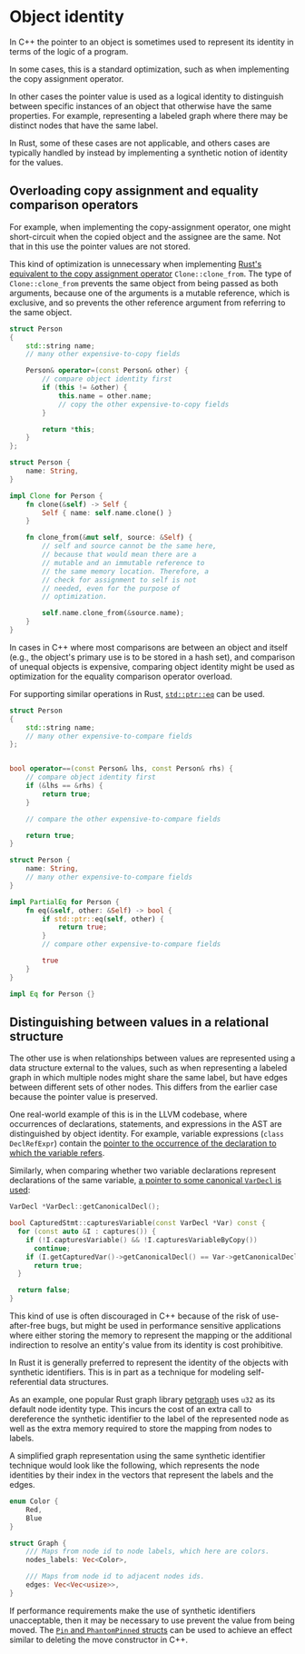 # Object identity

In C++ the pointer to an object is sometimes used to represent its identity in
terms of the logic of a program.

In some cases, this is a standard optimization, such as when implementing the
copy assignment operator.

In other cases the pointer value is used as a logical identity to distinguish
between specific instances of an object that otherwise have the same properties.
For example, representing a labeled graph where there may be distinct nodes that
have the same label.

In Rust, some of these cases are not applicable, and others cases are typically
handled by instead by implementing a synthetic notion of identity for the
values.

## Overloading copy assignment and equality comparison operators

For example, when implementing the copy-assignment operator, one might
short-circuit when the copied object and the assignee are the same.
Not that in this use the pointer values are not stored.

This kind of optimization is unnecessary when implementing [Rust's equivalent to
the copy assignment
operator](/idioms/constructors/copy_and_move_constructors.md#assignment-operators)
`Clone::clone_from`. The type of `Clone::clone_from` prevents the same object
from being passed as both arguments, because one of the arguments is a mutable
reference, which is exclusive, and so prevents the other reference argument from
referring to the same object.

<div class="comparison">

```cpp
struct Person
{
    std::string name;
    // many other expensive-to-copy fields

    Person& operator=(const Person& other) {
        // compare object identity first
        if (this != &other) {
            this.name = other.name;
            // copy the other expensive-to-copy fields
        }

        return *this;
    }
};
```

```rust
struct Person {
    name: String,
}

impl Clone for Person {
    fn clone(&self) -> Self {
        Self { name: self.name.clone() }
    }

    fn clone_from(&mut self, source: &Self) {
        // self and source cannot be the same here,
        // because that would mean there are a
        // mutable and an immutable reference to
        // the same memory location. Therefore, a
        // check for assignment to self is not
        // needed, even for the purpose of
        // optimization.

        self.name.clone_from(&source.name);
    }
}
```

</div>

In cases in C++ where most comparisons are between an object and itself (e.g.,
the object's primary use is to be stored in a hash set), and comparison of
unequal objects is expensive, comparing object identity might be used as
optimization for the equality comparison operator overload.

For supporting similar operations in Rust,
[`std::ptr::eq`](https://doc.rust-lang.org/std/ptr/fn.eq.html) can be used.

<div class="comparison">

```cpp
struct Person
{
    std::string name;
    // many other expensive-to-compare fields
};


bool operator==(const Person& lhs, const Person& rhs) {
    // compare object identity first
    if (&lhs == &rhs) {
        return true;
    }

    // compare the other expensive-to-compare fields

    return true;
}
```

```rust
struct Person {
    name: String,
    // many other expensive-to-compare fields
}

impl PartialEq for Person {
    fn eq(&self, other: &Self) -> bool {
        if std::ptr::eq(self, other) {
            return true;
        }
        // compare other expensive-to-compare fields

        true
    }
}

impl Eq for Person {}
```

</div>

## Distinguishing between values in a relational structure

The other use is when relationships between values are represented using a data
structure external to the values, such as when representing a labeled graph in
which multiple nodes might share the same label, but have edges between
different sets of other nodes. This differs from the earlier case because the
pointer value is preserved.

One real-world example of this is in the LLVM codebase, where occurrences of
declarations, statements, and expressions in the AST are distinguished by object
identity. For example, variable expressions (`class DeclRefExpr`) contain the
[pointer to the occurrence of the declaration to which the variable
refers](https://github.com/llvm/llvm-project/blob/ddc48fefe389789f64713b5924a03fb2b7961ef3/clang/include/clang/AST/Expr.h#L1265C1-L1275C16).

Similarly, when comparing whether two variable declarations represent
declarations of the same variable, [a pointer to some canonical `VarDecl` is
used](https://github.com/llvm/llvm-project/blob/aa33c095617400a23a2b814c4defeb12e7761639/clang/lib/AST/Stmt.cpp#L1476-L1485):

```cpp
VarDecl *VarDecl::getCanonicalDecl();

bool CapturedStmt::capturesVariable(const VarDecl *Var) const {
  for (const auto &I : captures()) {
    if (!I.capturesVariable() && !I.capturesVariableByCopy())
      continue;
    if (I.getCapturedVar()->getCanonicalDecl() == Var->getCanonicalDecl())
      return true;
  }

  return false;
}
```

This kind of use is often discouraged in C++ because of the risk of
use-after-free bugs, but might be used in performance sensitive applications
where either storing the memory to represent the mapping or the additional
indirection to resolve an entity's value from its identity is cost prohibitive.

In Rust it is generally preferred to represent the identity of the objects with
synthetic identifiers. This is in part as a technique for modeling
self-referential data structures.

As an example, one popular Rust graph library
[petgraph](https://docs.rs/petgraph/latest/petgraph/) uses `u32` as its default
node identity type. This incurs the cost of an extra call to dereference the
synthetic identifier to the label of the represented node as well as the extra
memory required to store the mapping from nodes to labels.

A simplified graph representation using the same synthetic identifier technique
would look like the following, which represents the node identities by their
index in the vectors that represent the labels and the edges.

```rust
enum Color {
    Red,
    Blue
}

struct Graph {
    /// Maps from node id to node labels, which here are colors.
    nodes_labels: Vec<Color>,

    /// Maps from node id to adjacent nodes ids.
    edges: Vec<Vec<usize>>,
}
```

If performance requirements make the use of synthetic identifiers unacceptable,
then it may be necessary to use prevent the value from being moved. The [`Pin`
and `PhantomPinned` structs](https://doc.rust-lang.org/std/pin/index.html) can
be used to achieve an effect similar to deleting the move constructor in C++.
